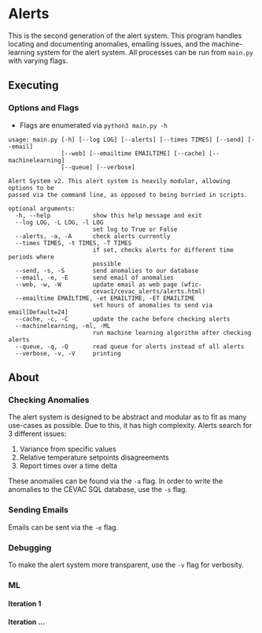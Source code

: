 # Alerts
This is the second generation of the alert system. This program 
handles locating and documenting anomalies, emailing issues, 
and the machine-learning system for the alert system. 
All processes can be run from `main.py` with varying flags. 

## Executing
### Options and Flags
* Flags are enumerated via `python3 main.py -h`
```
usage: main.py [-h] [--log LOG] [--alerts] [--times TIMES] [--send] [--email]
               [--web] [--emailtime EMAILTIME] [--cache] [--machinelearning]
               [--queue] [--verbose]

Alert System v2. This alert system is heavily modular, allowing options to be
passed via the command line, as opposed to being burried in scripts.

optional arguments:
  -h, --help            show this help message and exit
  --log LOG, -L LOG, -l LOG
                        set log to True or False
  --alerts, -a, -A      check alerts currently
  --times TIMES, -t TIMES, -T TIMES
                        if set, checks alerts for different time periods where
                        possible
  --send, -s, -S        send anomalies to our database
  --email, -e, -E       send email of anomalies
  --web, -w, -W         update email as web page (wfic-
                        cevac1/cevac_alerts/alerts.html)
  --emailtime EMAILTIME, -et EMAILTIME, -ET EMAILTIME
                        set hours of anomalies to send via email[Default=24]
  --cache, -c, -C       update the cache before checking alerts
  --machinelearning, -ml, -ML
                        run machine learning algorithm after checking alerts
  --queue, -q, -Q       read queue for alerts instead of all alerts
  --verbose, -v, -V     printing
```

## About
### Checking Anomalies
The alert system is designed to be abstract and modular as to 
fit as many use-cases as possible. Due to this, it has high 
complexity. Alerts search for 3 different issues:
1. Variance from specific values
2. Relative temperature setpoints disagreements
3. Report times over a time delta

These anomalies can be found via the `-a` flag. In order to write the 
anomalies to the CEVAC SQL database, use the `-s` flag. 

### Sending Emails
Emails can be sent via the `-e` flag. 

### Debugging
To make the alert system more transparent, use the `-v` flag for 
verbosity. 

### ML
#### Iteration 1
#### Iteration ...

